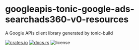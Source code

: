 # googleapis-tonic-google-ads-searchads360-v0-resources

A Google APIs client library generated by tonic-build

[![crates.io](https://img.shields.io/crates/v/googleapis-tonic-google-ads-searchads360-v0-resources)](https://crates.io/crates/googleapis-tonic-google-ads-searchads360-v0-resources)
[![docs.rs](https://img.shields.io/docsrs/googleapis-tonic-google-ads-searchads360-v0-resources)](https://docs.rs/googleapis-tonic-google-ads-searchads360-v0-resources)
![license](https://img.shields.io/crates/l/googleapis-tonic-google-ads-searchads360-v0-resources)
